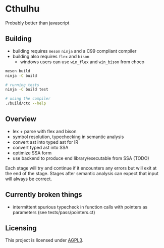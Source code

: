 # Cthulhu

Probably better than javascript

## Building
* building requires `meson` `ninja` and a C99 compliant compiler
* building also requires `flex` and `bison`
    - windows users can use `win_flex` and `win_bison` from choco

```sh
meson build
ninja -C build

# running tests
ninja -C build test

# using the compiler
./build/ctc --help
```

## Overview

* lex + parse with flex and bison
* symbol resolution, typechecking in semantic analysis
* convert ast into typed ast for IR
* convert typed ast into SSA
* optimize SSA form
* use backend to produce end library/executable from SSA (TODO)

Each stage will try and continue if it encounters any errors but will exit at the end of the stage.
Stages after semantic analysis can expect that input will always be correct.

## Currently broken things
* intermittent spurious typecheck in function calls with pointers as parameters (see tests/pass/pointers.ct)

## Licensing

This project is licensed under [AGPL3](./LICENSE).
